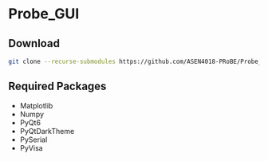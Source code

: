 # Probe_GUI

## Download

```sh
git clone --recurse-submodules https://github.com/ASEN4018-PRoBE/Probe_GUI.git
```

## Required Packages

- Matplotlib
- Numpy
- PyQt6
- PyQtDarkTheme
- PySerial
- PyVisa
